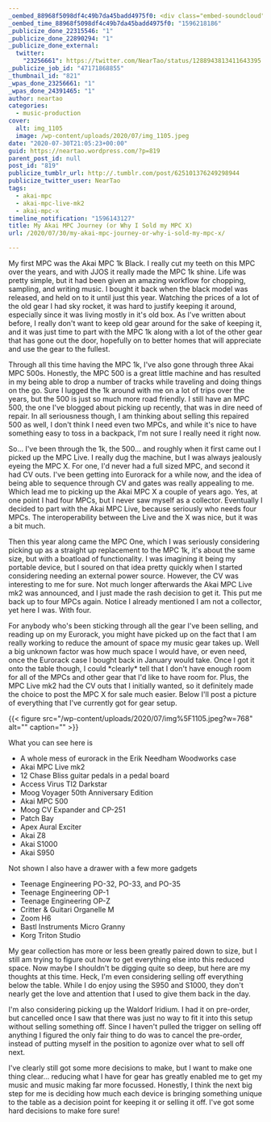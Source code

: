 ```yaml
---
_oembed_88968f5098df4c49b7da45badd4975f0: <div class="embed-soundcloud"><iframe title="MPCBB Jammin Interpolation Challenge - Funked Up (Final Mix) by NearTao" width="500" height="400" scrolling="no" frameborder="no" src="https://w.soundcloud.com/player/?visual=true&url=https%3A%2F%2Fapi.soundcloud.com%2Ftracks%2F865044376&show_artwork=true&maxwidth=500&maxheight=750&dnt=1"></iframe></div>
_oembed_time_88968f5098df4c49b7da45badd4975f0: "1596218186"
_publicize_done_22315546: "1"
_publicize_done_22890294: "1"
_publicize_done_external:
  twitter:
    "23256661": https://twitter.com/NearTao/status/1288943813411643395
_publicize_job_id: "47171868855"
_thumbnail_id: "821"
_wpas_done_23256661: "1"
_wpas_done_24391465: "1"
author: neartao
categories:
  - music-production
cover:
  alt: img_1105
  image: /wp-content/uploads/2020/07/img_1105.jpeg
date: "2020-07-30T21:05:23+00:00"
guid: https://neartao.wordpress.com/?p=819
parent_post_id: null
post_id: "819"
publicize_tumblr_url: http://.tumblr.com/post/625101376249298944
publicize_twitter_user: NearTao
tags:
  - akai-mpc
  - akai-mpc-live-mk2
  - akai-mpc-x
timeline_notification: "1596143127"
title: My Akai MPC Journey (or Why I Sold my MPC X)
url: /2020/07/30/my-akai-mpc-journey-or-why-i-sold-my-mpc-x/

---
```

My first MPC was the Akai MPC 1k Black. I really cut my teeth on this MPC over the years, and with JJOS it really made the MPC 1k shine. Life was pretty simple, but it had been given an amazing workflow for chopping, sampling, and writing music. I bought it back when the black model was released, and held on to it until just this year. Watching the prices of a lot of the old gear I had sky rocket, it was hard to justify keeping it around, especially since it was living mostly in it's old box. As I've written about before, I really don't want to keep old gear around for the sake of keeping it, and it was just time to part with the MPC 1k along with a lot of the other gear that has gone out the door, hopefully on to better homes that will appreciate and use the gear to the fullest.

Through all this time having the MPC 1k, I've also gone through three Akai MPC 500s. Honestly, the MPC 500 is a great little machine and has resulted in my being able to drop a number of tracks while traveling and doing things on the go. Sure I lugged the 1k around with me on a lot of trips over the years, but the 500 is just so much more road friendly. I still have an MPC 500, the one I've blogged about picking up recently, that was in dire need of repair. In all seriousness though, I am thinking about selling this repaired 500 as well, I don't think I need even two MPCs, and while it's nice to have something easy to toss in a backpack, I'm not sure I really need it right now.

So... I've been through the 1k, the 500... and roughly when it first came out I picked up the MPC Live. I really dug the machine, but I was always jealously eyeing the MPC X. For one, I'd never had a full sized MPC, and second it had CV outs. I've been getting into Eurorack for a while now, and the idea of being able to sequence through CV and gates was really appealing to me. Which lead me to picking up the Akai MPC X a couple of years ago. Yes, at one point I had four MPCs, but I never saw myself as a collector. Eventually I decided to part with the Akai MPC Live, because seriously who needs four MPCs. The interoperability between the Live and the X was nice, but it was a bit much.

Then this year along came the MPC One, which I was seriously considering picking up as a straight up replacement to the MPC 1k, it's about the same size, but with a boatload of functionality. I was imagining it being my portable device, but I soured on that idea pretty quickly when I started considering needing an external power source. However, the CV was interesting to me for sure. Not much longer afterwards the Akai MPC Live mk2 was announced, and I just made the rash decision to get it. This put me back up to four MPCs again. Notice I already mentioned I am not a collector, yet here I was. With four.

For anybody who's been sticking through all the gear I've been selling, and reading up on my Eurorack, you might have picked up on the fact that I am really working to reduce the amount of space my music gear takes up. Well a big unknown factor was how much space I would have, or even need, once the Eurorack case I bought back in January would take. Once I got it onto the table though, I could \*clearly\* tell that I don't have enough room for all of the MPCs and other gear that I'd like to have room for. Plus, the MPC Live mk2 had the CV outs that I initially wanted, so it definitely made the choice to post the MPC X for sale much easier. Below I'll post a picture of everything that I've currently got for gear setup.

{{< figure src="/wp-content/uploads/2020/07/img%5F1105.jpeg?w=768" alt="" caption="" >}}

What you can see here is

- A whole mess of eurorack in the Erik Needham Woodworks case
- Akai MPC Live mk2
- 12 Chase Bliss guitar pedals in a pedal board
- Access Virus TI2 Darkstar
- Moog Voyager 50th Anniversary Edition
- Akai MPC 500
- Moog CV Expander and CP-251
- Patch Bay
- Apex Aural Exciter
- Akai Z8
- Akai S1000
- Akai S950

Not shown I also have a drawer with a few more gadgets

- Teenage Engineering PO-32, PO-33, and PO-35
- Teenage Engineering OP-1
- Teenage Engineering OP-Z
- Critter & Guitari Organelle M
- Zoom H6
- Bastl Instruments Micro Granny
- Korg Triton Studio

My gear collection has more or less been greatly paired down to size, but I still am trying to figure out how to get everything else into this reduced space. Now maybe I shouldn't be digging quite so deep, but here are my thoughts at this time. Heck, I'm even considering selling off everything below the table. While I do enjoy using the S950 and S1000, they don't nearly get the love and attention that I used to give them back in the day.

I'm also considering picking up the Waldorf Iridium. I had it on pre-order, but cancelled once I saw that there was just no way to fit it into this setup without selling something off. Since I haven't pulled the trigger on selling off anything I figured the only fair thing to do was to cancel the pre-order, instead of putting myself in the position to agonize over what to sell off next.

I've clearly still got some more decisions to make, but I want to make one thing clear... reducing what I have for gear has greatly enabled me to get my music and music making far more focussed. Honestly, I think the next big step for me is deciding how much each device is bringing something unique to the table as a decision point for keeping it or selling it off. I've got some hard decisions to make fore sure!

